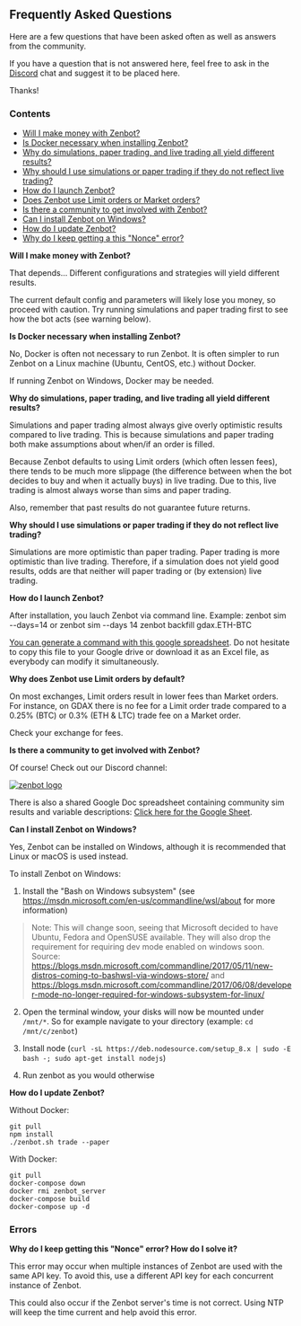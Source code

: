 ## Frequently Asked Questions

Here are a few questions that have been asked often as well as answers from the community.

If you have a question that is not answered here, feel free to ask in the [Discord](#community) chat and suggest it to be placed here.

Thanks!


### Contents

* [Will I make money with Zenbot?](#money)
* [Is Docker necessary when installing Zenbot?](#docker)
* [Why do simulations, paper trading, and live trading all yield different results?](#sim-live-differences)
* [Why should I use simulations or paper trading if they do not reflect live trading?](#why-sim)
* [How do I launch Zenbot?](#commands)
* [Does Zenbot use Limit orders or Market orders?](#limit-market-orders)
* [Is there a community to get involved with Zenbot?](#community)
* [Can I install Zenbot on Windows?](#windows)
* [How do I update Zenbot?](#update)
* [Why do I keep getting a this "Nonce" error?](#error-1)





**Will I make money with Zenbot?** <a name="money"></a>

That depends… Different configurations and strategies will yield different results.

The current default config and parameters will likely lose you money, so proceed with caution. Try running simulations and paper trading first to see how the bot acts (see warning below).



**Is Docker necessary when installing Zenbot?** <a name="docker"></a>

No, Docker is often not necessary to run Zenbot. It is often simpler to run Zenbot on a Linux machine (Ubuntu, CentOS, etc.) without Docker.

If running Zenbot on Windows, Docker may be needed.



**Why do simulations, paper trading, and live trading all yield different results?** <a name="sim-live-differences"></a>

Simulations and paper trading almost always give overly optimistic results compared to live trading. This is because simulations and paper trading both make assumptions about when/if an order is filled.

Because Zenbot defaults to using Limit orders (which often lessen fees), there tends to be much more slippage (the difference between when the bot decides to buy and when it actually buys) in live trading. Due to this, live trading is almost always worse than sims and paper trading.

Also, remember that past results do not guarantee future returns.



**Why should I use simulations or paper trading if they do not reflect live trading?** <a name="why-sim"></a>

Simulations are more optimistic than paper trading.
Paper trading is more optimistic than live trading.
Therefore, if a simulation does not yield good results, odds are that neither will paper trading or (by extension) live trading.


**How do I launch Zenbot?** <a name="commands"></a>

After installation, you lauch Zenbot via command line.
Example:
zenbot sim --days=14 or zenbot sim --days 14 
zenbot backfill gdax.ETH-BTC

[You can generate a command with this google spreadsheet](https://docs.google.com/spreadsheets/d/1sl0AKv_1cMPyhJMZ9WRFA2UQhKHJaZJlt2aXdYbsheE/edit?usp=sharing).
Do not hesitate to copy this file to your Google drive or download it as an Excel file, as everybody can modify it simultaneously.


**Why does Zenbot use Limit orders by default?** <a name="limit-market-orders"></a>

On most exchanges, Limit orders result in lower fees than Market orders. For instance, on GDAX there is no fee for a Limit order trade compared to a 0.25% (BTC) or 0.3% (ETH & LTC) trade fee on a Market order.

Check your exchange for fees.



**Is there a community to get involved with Zenbot?** <a name="community"></a>

Of course! Check out our Discord channel: 

[![zenbot logo](https://rawgit.com/carlos8f/zenbot/master/assets/discord.png)](https://discord.gg/ZdAd2gP)

There is also a shared Google Doc spreadsheet containing community sim results and variable descriptions:
[Click here for the Google Sheet](https://docs.google.com/spreadsheets/d/1WjFKRUY4KpkdIJiA3RVvKqiyNkMe9xtgLSfYESFXk1g/edit#gid=70204991).



**Can I install Zenbot on Windows?** <a name="windows"></a>

Yes, Zenbot can be installed on Windows, although it is recommended that Linux or macOS is used instead.

To install Zenbot on Windows:

1. Install the "Bash on Windows subsystem" (see https://msdn.microsoft.com/en-us/commandline/wsl/about for more information)

> Note: This will change soon, seeing that Microsoft decided to have Ubuntu, Fedora and OpenSUSE available. They will also drop the requirement for requiring dev mode enabled on windows soon. Source: https://blogs.msdn.microsoft.com/commandline/2017/05/11/new-distros-coming-to-bashwsl-via-windows-store/ and https://blogs.msdn.microsoft.com/commandline/2017/06/08/developer-mode-no-longer-required-for-windows-subsystem-for-linux/

2. Open the terminal window, your disks will now be mounted under `/mnt/*`. So for example navigate to your directory (example: `cd /mnt/c/zenbot`)

3. Install node (`curl -sL https://deb.nodesource.com/setup_8.x | sudo -E bash -; sudo apt-get install nodejs`)

4. Run zenbot as you would otherwise



**How do I update Zenbot?** <a name="update"></a>

Without Docker:

```
git pull
npm install
./zenbot.sh trade --paper
```


With Docker:

```
git pull
docker-compose down
docker rmi zenbot_server
docker-compose build
docker-compose up -d
```




### Errors

**Why do I keep getting this "Nonce" error? How do I solve it?** <a name="error-1"></a>

This error may occur when multiple instances of Zenbot are used with the same API key. To avoid this, use a different API key for each concurrent instance of Zenbot.

This could also occur if the Zenbot server's time is not correct. Using NTP will keep the time current and help avoid this error.
